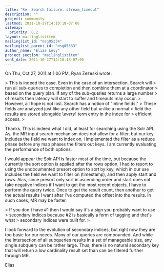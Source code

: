 ```yaml
---
title: "Re: Search failure: stream_timeout"
description: ""
project: community
lastmod: 2011-10-27T14:10:18-07:00
sitemap:
  priority: 0.2
layout: mailinglistitem
mailinglist_id: "msg05334"
mailinglist_parent_id: "msg05333"
author_name: "Elias Levy"
project_section: "mailinglistitem"
sent_date: 2011-10-27T14:10:18-07:00
---
```



On Thu, Oct 27, 2011 at 1:06 PM, Ryan Zezeski  wrote:

&gt; This is indeed the case. Even in the case of an intersection, Search will
&gt; run all sub-queries to completion and then combine them at a coordinator
&gt; based on the query plan. If any of the sub-queries returns a large number
&gt; of results then latency will start to suffer and timeouts may occur.
&gt; However, all hope is not lost. Search has a notion of "inline fields."
&gt; These fields are analyzed just like any other field but unlike a normal
&gt; field the results are stored alongside \\_every\\_ term entry in the index for
&gt; efficient access.
&gt;

Thanks. This is indeed what I did, at least for searching using the Solr
API. As, the MR input search mechanism does not allow for a filter, but our
key includes the field we want to index on, I implemented the filter as a
reduce phase before any map phases the filters out keys. I am currently
evaluating the performance of both options.

I would appear the Solr API is faster most of the time, but because the
currently the sort option is applied after the rows option, I had to resort
to using the undocumented presort option to sort by key, which in our use
includes the field we want to filter on (timestamp), and then apply start
and rows. Alas, since presort only sort in ascending order and start does
not take negative indices if I want to get the most recent objects, I have
to perform the query twice. Once to get the result count, then another to
get the actual results I want after I've computed the offset into the
results. In such cases, MR may be faster.

&gt; If you don't have #1 then I would say it's a sign you probably want to use
&gt; secondary indices because #2 is basically a form of tagging and that's what
&gt; secondary indices were built for.
&gt;

I look forward to the evolution of secondary indices, but right now they are
too basic for our needs. Many of our queries are compounded. And while the
intersection of all subqueries results in a set of manageable size, any
single subquery can be rather large. Thus, there is no natural secondary
key that will return a low cardinality result set than can be filtered
further through MR.

Elias
